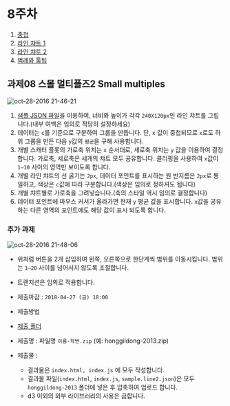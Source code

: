 8주차
===

1. [중첩](./01_nesting.md)
2. [라인 챠트 1](./02_line1.md)
3. [라인 챠트 2](./03_line2.md)
4. [범례와 툴팁](./04_legend_tooltip.md)


## 과제08 스몰 멀티플즈2 Small multiples
![oct-28-2016 21-46-21](https://cloud.githubusercontent.com/assets/253408/19806846/3eadf0ea-9d58-11e6-9862-53c528c45aa4.gif)

1. [샘플 JSON 파일](https://raw.githubusercontent.com/isc-visualization/isc-visualization-2018/master/08/sample/sample.line2.json)을 이용하여, 너비와 높이가 각각 `240X120px`인 라인 챠트를 그립니다.(내부 여백은 임의로 적당히 설정하세요)
2. 데이터는 `c`를 기준으로 구분하여 그룹을 만듭니다. 단, `x` 값이 중첩되므로 `x`로도 하위 그룹을 만든 다음 `y`값의 `평균`을 구해 사용합니다.
3. 개별 스캐터 플롯의 가로축 위치는 `x` 순서대로, 세로축 위치는 `y` 값을 이용하여 결정합니다. 가로축, 세로축은 세개의 챠트 모두 공유합니다. 클리핑을 사용하여 `x`값이 `1–10` 사이의 영역만 보이도록 합니다.
4. 개별 라인 챠트의 선 굵기는 `2px`, 데이터 포인트를 표시하는 원 반지름은 `2px`로 통일하고, 색상은 `c`값에 따라 구분합니다.(색상은 임의로 정하셔도 됩니다)
5. 개별 챠트별로 가로축을 그려넣습니다.(축의 스타일 역시 임의로 결정합니다)
6. 데이터 포인트에 마우스 커서가 올라가면 현재 `y` 평균 값을 표시합니다. `x`값을 공유하는 다른 영역의 포인트에도 해당 값이 표시 되도록 합니다.


### 추가 과제

![oct-28-2016 21-48-06](https://cloud.githubusercontent.com/assets/253408/19806847/3eaea6e8-9d58-11e6-85c3-d6b81d80d002.gif)

-  위처럼 버튼을 2개 삽입하여 왼쪽, 오른쪽으로 한단계씩 범위를 이동시킵니다. 범위는 `1–20` 사이를 넘어서지 않도록 조절합니다.
- 트랜지션은 임의로 적용합니다.



- 제출마감 : `2018-04-27 (금) 18:00`
- 제출방법
 - [제출 폴더](https://www.dropbox.com/request/MTI2o2xBQCLR6PWeVHtR)
 - 제출명 : 파일명 `이름-학번.zip` (예: honggildong-2013.zip)
 - 제출물 :
   - 결과물은 `index.html, index.js` 에 모두 작성합니다.
   - 결과물 파일(`index.html`, `index.js`,  `sample.line2.json`)은 모두 `honggildong-2013` 폴더에 넣은 후 압축하여 업로드 합니다.
   - d3 이외의 외부 라이브러리의 사용은 금합니다.
